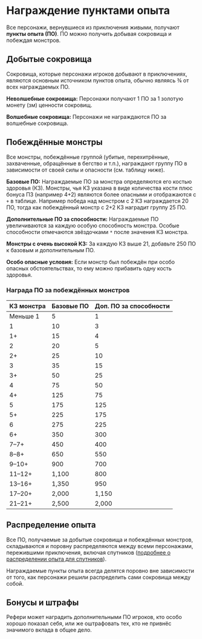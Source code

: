 # Награждение пунктами опыта

Все персонажи, вернувшиеся из приключения живыми, получают **пункты опыта (ПО)**. ПО можно получить добывая сокровища и побеждая монстров.

## Добытые сокровища

Сокровища, которые персонажи игроков добывают в приключениях, являются основным источником пунктов опыта, обычно являясь ¾ от всех награждаемых ПО.

**Неволшебные сокровища:** Персонажи получают 1 ПО за 1 золотую монету (зм) ценности сокровищ.

**Волшебные сокровища:** Персонажи не награждаются ПО за волшебные сокровища.

## Побеждённые монстры

Все монстры, побеждённые группой (убитые, перехитрённые, захваченные, обращённые в бегство и т.п.), награждают группу ПО в зависимости от своей силы и опасности (см. таблицу ниже).

**Базовые ПО:** Награждаемые ПО за монстра определяются его костью здоровья (КЗ). Монстры, чья КЗ указана в виде количества кости плюс бонуса ПЗ (например 4+2) являются более опасными и отображаются с `+` в таблице. Например победа над монстром с 2 КЗ награждается 20 ПО, тогда как побеждённый монстр с 2+2 КЗ наградит группу 25 ПО.

**Дополнительные ПО за способности:** Награждаемые ПО увеличиваются за каждую особую способность монстра. Особые способности отмечаются звёздочками `*` после значения КЗ монстра.

**Монстры с очень высокой КЗ:** За каждую КЗ выше 21, добавьте 250 ПО к базовым и дополнительным ПО.

**Особо опасные условия:** Если монстр был побеждён при особо опасных обстоятельствах, то ему можно прибавить одну кость здоровья.

### Награда ПО за побеждённых монстров

| КЗ монстра | Базовые ПО | Доп. ПО за способности |
| ---------- | ---------- | ---------------------- |
| Меньше 1   | 5          | 1                      |
| 1          | 10         | 3                      |
| 1+         | 15         | 4                      |
| 2          | 20         | 5                      |
| 2+         | 25         | 10                     |
| 3          | 35         | 15                     |
| 3+         | 50         | 25                     |
| 4          | 75         | 50                     |
| 4+         | 125        | 75                     |
| 5          | 175        | 125                    |
| 5+         | 225        | 175                    |
| 6          | 275        | 225                    |
| 6+         | 350        | 300                    |
| 7–7+       | 450        | 400                    |
| 8–8+       | 650        | 550                    |
| 9–10+      | 900        | 700                    |
| 11–12+     | 1,100      | 800                    |
| 13–16+     | 1,350      | 950                    |
| 17–20+     | 2,000      | 1,150                  |
| 21–21+     | 2,500      | 2,000                  |

## Распределение опыта

Все ПО, получаемые за добытые сокровища и побеждённых монстров, складываются и поровну распределяются между всеми персонажами, пережившими приключения, включая спутников ([подробнее о распределении опыта для спутников](/equipment-services/npc-for-hire/retainers.md#opyt)).

Награждаемые пункты опыта всегда делятся поровно вне зависимости от того, как персонажи решили распределить сами сокровища между собой.

## Бонусы и штрафы

Рефери может наградить дополнительными ПО игроков, кто особо хорошо показал себя, или же оштрафовать тех, кто не привнёс значимого вклада в общее дело.
